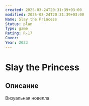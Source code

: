 ```yaml
---
created: 2025-03-24T20:31:39+03:00
modified: 2025-03-24T20:31:39+03:00
Name: Slay the Princess
Status: plan
Type: game
Rating: R-17
Cover: 
Year: 2023
---
```


# Slay the Princess





## Описание

Визуальная новелла
